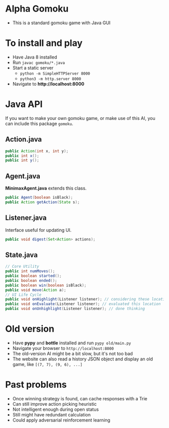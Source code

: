 # Alpha Gomoku

- This is a standard gomoku game with Java GUI

# To install and play

- Have Java 8 installed
- Run `javac gomoku/*.java`
- Start a static server
  + `python -m SimpleHTTPServer 8000`
  + `python3 -m http.server 8000`
- Navigate to **http://localhost:8000**

# Java API

If you want to make your own gomoku game, or make use of this AI,
you can include this package `gomoku`.

## Action.java

```java
public Action(int x, int y);
public int x();
public int y();
```

## Agent.java

**MinimaxAgent.java** extends this class.

```java
public Agent(boolean isBlack);
public Action getAction(State s);
```

## Listener.java

Interface useful for updating UI.

```java
public void digest(Set<Action> actions);
```

## State.java

```java
// Core Utility
public int numMoves();
public boolean started();
public boolean ended();
public boolean win(boolean isBlack);
public void move(Action a);
// UI Life Cycle
public void onHighlight(Listener listener); // considering these locations
public void onEvaluate(Listener listener); // evaluated this location
public void onUnhighlight(Listener listener); // done thinking
```

# Old version

- Have **pypy** and **bottle** installed and run `pypy old/main.py`
- Navigate your browser to `http://localhost:8000`
- The old-version AI might be a bit slow, but it's not too bad
- The website can also read a history JSON object and display an old game, like `[(7, 7), (9, 6), ...]`

# Past problems

- Once winning strategy is found, can cache responses with a Trie
- Can still improve action picking heuristic
- Not intelligent enough during open status
- Still might have redundant calculation
- Could apply adversarial reinforcement learning
